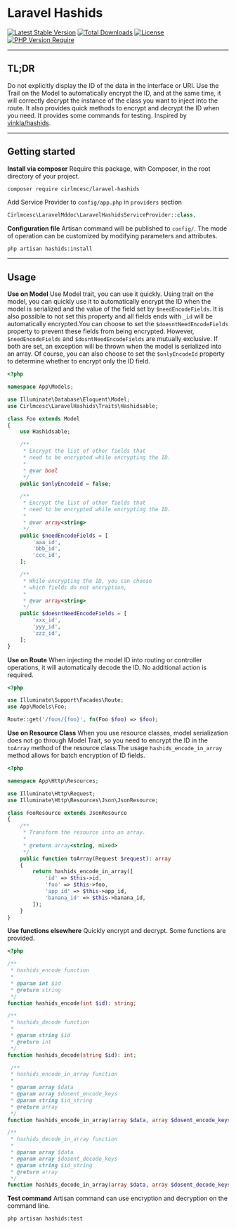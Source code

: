 # Laravel Hashids

[![Latest Stable Version](http://poser.pugx.org/cirlmcesc/laravel-hashids/v)](https://packagist.org/packages/cirlmcesc/laravel-hashids) [![Total Downloads](http://poser.pugx.org/cirlmcesc/laravel-hashids/downloads)](https://packagist.org/packages/cirlmcesc/laravel-hashids) [![License](http://poser.pugx.org/cirlmcesc/laravel-hashids/license)](https://packagist.org/packages/cirlmcesc/laravel-hashids) [![PHP Version Require](http://poser.pugx.org/cirlmcesc/laravel-hashids/require/php)](https://packagist.org/packages/cirlmcesc/laravel-hashids)

---

## TL;DR

Do not explicitly display the ID of the data in the interface or URI. Use the Trail on the Model to automatically encrypt the ID, and at the same time, it will correctly decrypt the instance of the class you want to inject into the route. It also provides quick methods to encrypt and decrypt the ID when you need. It provides some commands for testing. Inspired by [vinkla/hashids](https://github.com/vinkla/hashids).

---

## Getting started

**Install via composer**
Require this package, with Composer, in the root directory of your project.

```bash
composer require cirlmcesc/laravel-hashids
```

Add Service Provider to `config/app.php` in `providers` section

```php
Cirlmcesc\LaravelMddoc\LaravelHashidsServiceProvider::class,
```

**Configuration file**
Artisan command will be published to `config/`. The mode of operation can be customized by modifying parameters and attributes.

```shell
php artisan hashids:install
```

---

## Usage

**Use on Model**
Use Model trait, you can use it quickly. Using trait on the model, you can quickly use it to automatically encrypt the ID when the model is serialized and the value of the field set by ```$needEncodeFields```. It is also possible to not set this property and all fields ends with ```_id``` will be automatically encrypted.You can choose to set the ```$doesntNeedEncodeFields``` property to prevent these fields from being encrypted. However, ``` $needEncodeFields ``` and ``` $dosntNeedEncodeFields ``` are mutually exclusive. If both are set, an exception will be thrown when the model is serialized into an array. Of course, you can also choose to set the ```$onlyEncodeId``` property to determine whether to encrypt only the ID field.

```php
<?php

namespace App\Models;

use Illuminate\Database\Eloquent\Model;
use Cirlmcesc\LaravelHashids\Traits\Hashidsable;

class Foo extends Model
{
    use Hashidsable;

    /**
     * Encrypt the list of other fields that 
     * need to be encrypted while encrypting the ID.
     *
     * @var bool
     */
    public $onlyEncodeId = false;

    /**
     * Encrypt the list of other fields that 
     * need to be encrypted while encrypting the ID.
     *
     * @var array<string>
     */
    public $needEncodeFields = [
        'aaa_id',
        'bbb_id',
        'ccc_id',
    ];

    /**
     * While encrypting the ID, you can choose 
     * which fields do not encryption,
     *
     * @var array<string>
     */
    public $doesntNeedEncodeFields = [
        'xxx_id',
        'yyy_id',
        'zzz_id',
    ];
}
```

**Use on Route**
When injecting the model ID into routing or controller operations, it will automatically decode the ID. No additional action is required.

```php
<?php

use Illuminate\Support\Facades\Route;
use App\Models\Foo;

Route::get('/foos/{foo}', fn(Foo $foo) => $foo);

```

**Use on Resource Class**
When you use resource classes, model serialization does not go through Model Trait, so you need to encrypt the ID in the ```toArray``` method of the resource class.The usage ```hashids_encode_in_array``` method allows for batch encryption of ID fields.

```php
<?php

namespace App\Http\Resources;

use Illuminate\Http\Request;
use Illuminate\Http\Resources\Json\JsonResource;

class FooResource extends JsonResource
{
    /**
     * Transform the resource into an array.
     *
     * @return array<string, mixed>
     */
    public function toArray(Request $request): array
    {
        return hashids_encode_in_array([
            'id' => $this->id,
            'foo' => $this->foo,
            'app_id' => $this->app_id,
            'banana_id' => $this->banana_id,
        ]);
    }
}

```

**Use functions elsewhere**
Quickly encrypt and decrypt. Some functions are provided.

```php
<?php

/**
 * hashids_encode function
 *
 * @param int $id
 * @return string
 */
function hashids_encode(int $id): string;

/**
 * hashids_decode function
 *
 * @param string $id
 * @return int
 */
function hashids_decode(string $id): int;

 /**
 * hashids_encode_in_array function
 *
 * @param array $data
 * @param array $dosent_encode_keys
 * @param string $id_string
 * @return array
 */
function hashids_encode_in_array(array $data, array $dosent_encode_keys = [], $id_string = '_id'): array;

/**
 * hashids_decode_in_array function
 *
 * @param array $data
 * @param array $dosent_decode_keys
 * @param string $id_string
 * @return array
 */
function hashids_decode_in_array(array $data, array $dosent_decode_keys = [], $id_string = '_id'): array;

```

**Test command**
Artisan command can use encryption and decryption on the command line.

```shell
php artisan hashids:test
```
